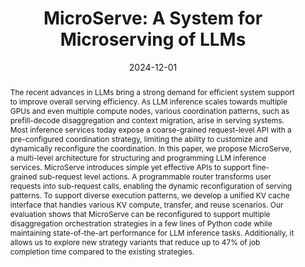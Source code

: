 ---
title: 'MicroServe: A System for Microserving of LLMs'

authors:
  - Hongyi Jin
  - Ruihang Lai
  - Charlie F. Ruan
  - Yingcheng Wang
  - Todd Mowry
  - Xupeng Miao
  - Zhihao Jia
  - Tianqi Chen

# Author notes (optional)
author_notes:
  - 'Equal contribution, alphabetical order'
  - 'Equal contribution, alphabetical order'
  - 'Equal contribution, alphabetical order'
  - 'Equal contribution, alphabetical order'

date: '2024-12-01'
doi: ''

# Schedule page publish date (NOT publication's date).
publishDate: '2024-12-01'

# Publication type.
# Accepts a single type but formatted as a YAML list (for Hugo requirements).
# Enter a publication type from the CSL standard.
publication_types: ['paper-conference']

# Publication name and optional abbreviated publication name.
publication: Under Submission
publication_short: Under Submission

abstract: The recent advances in LLMs bring a strong demand for efficient system support to improve overall serving efficiency. As LLM inference scales towards multiple GPUs and even multiple compute nodes, various coordination patterns, such as prefill-decode disaggregation and context migration, arise in serving systems. Most inference services today expose a coarse-grained request-level API with a pre-configured coordination strategy, limiting the ability to customize and dynamically reconfigure the coordination. In this paper, we propose MicroServe, a multi-level architecture for structuring and programming LLM inference services. MicroServe introduces simple yet effective APIs to support  fine-grained sub-request level actions. A programmable router transforms user requests into sub-request calls, enabling the dynamic reconfiguration of serving patterns. To support diverse execution patterns, we develop a unified KV cache interface that handles various KV compute, transfer, and reuse scenarios. Our evaluation shows that MicroServe can be reconfigured to support multiple disaggregation orchestration strategies in a few lines of Python code while maintaining state-of-the-art performance for LLM inference tasks. Additionally, it allows us to explore new strategy variants that reduce up to 47\% of job completion time compared to the existing strategies.

tags: []

# Display this page in the Featured widget?
featured: true

# Custom links (uncomment lines below)
# links:
# - name: Custom Link
#   url: http://example.org

# url_pdf: 'https://openreview.net/pdf?id=ISRyILhAyS'
# url_poster: 'https://docs.google.com/presentation/d/1t3zp4-4bu7gZcFs-gJL0okiSw_0hd01X/edit?usp=sharing'
# url_code: 'https://github.com/GarlGuo/CD-GraB'

# Featured image
# To use, add an image named `featured.jpg/png` to your page's folder.
# image:
#   caption: 'Image credit: CD-GraB Paper Figure 1'
#   focal_point: ''
#   preview_only: false

---